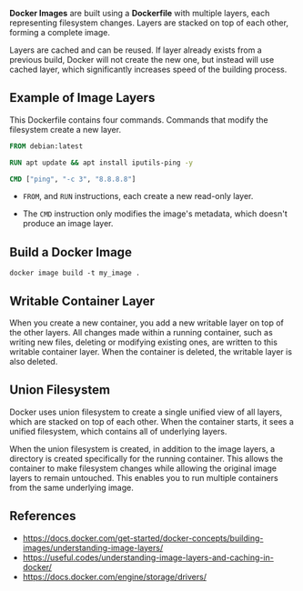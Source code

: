 **Docker Images** are built using a **Dockerfile** with multiple layers, each representing filesystem changes. Layers are stacked on top of each other, forming a complete image.

Layers are cached and can be reused. If layer already exists from a previous build, Docker will not create the new one, but instead will use cached layer, which significantly increases speed of the building process.

## Example of Image Layers

This Dockerfile contains four commands. Commands that modify the filesystem create a new layer.

```Dockerfile
FROM debian:latest

RUN apt update && apt install iputils-ping -y

CMD ["ping", "-c 3", "8.8.8.8"]
```

* `FROM`, and `RUN` instructions, each create a new read-only layer.
- The `CMD` instruction only modifies the image's metadata, which doesn't produce an image layer.

## Build a Docker Image

`docker image build -t my_image .`

## Writable Container Layer

When you create a new container, you add a new writable layer on top of the other layers. All changes made within a running container, such as writing new files, deleting or modifying existing ones, are written to this writable container layer. When the container is deleted, the writable layer is also deleted.

## Union Filesystem

Docker uses union filesystem to create a single unified view of all layers, which are stacked on top of each other. When the container starts, it sees a unified filesystem, which contains all of underlying layers.

When the union filesystem is created, in addition to the image layers, a directory is created specifically for the running container. This allows the container to make filesystem changes while allowing the original image layers to remain untouched. This enables you to run multiple containers from the same underlying image.

## References

* <https://docs.docker.com/get-started/docker-concepts/building-images/understanding-image-layers/>
* <https://useful.codes/understanding-image-layers-and-caching-in-docker/>
* <https://docs.docker.com/engine/storage/drivers/>
